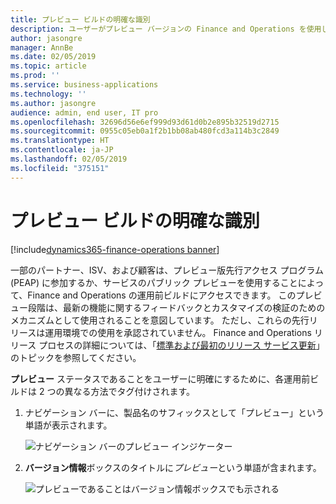 ```yaml
---
title: プレビュー ビルドの明確な識別
description: ユーザーがプレビュー バージョンの Finance and Operations を使用しているときにそれを認識していることを確認します。
author: jasongre
manager: AnnBe
ms.date: 02/05/2019
ms.topic: article
ms.prod: ''
ms.service: business-applications
ms.technology: ''
ms.author: jasongre
audience: admin, end user, IT pro
ms.openlocfilehash: 32696d56e6ef999d93d61d0b2e895b32519d2715
ms.sourcegitcommit: 0955c05eb0a1f2b1bb08ab480fcd3a114b3c2849
ms.translationtype: HT
ms.contentlocale: ja-JP
ms.lasthandoff: 02/05/2019
ms.locfileid: "375151"
---
```

# <a name="clear-identification-of-preview-builds"></a>プレビュー ビルドの明確な識別

[!include[dynamics365-finance-operations banner](../includes/dynamics365-finance-operations.md)]

一部のパートナー、ISV、および顧客は、プレビュー版先行アクセス プログラム (PEAP) に参加するか、サービスのパブリック プレビューを使用することによって、Finance and Operations の運用前ビルドにアクセスできます。 このプレビュー段階は、最新の機能に関するフィードバックとカスタマイズの検証のためのメカニズムとして使用されることを意図しています。 ただし、これらの先行リリースは運用環境での使用を承認されていません。 Finance and Operations リリース プロセスの詳細については、「[標準および最初のリリース サービス更新](https://docs.microsoft.com/dynamics365/unified-operations/fin-and-ops/get-started/public-preview-releases)」のトピックを参照してください。  

**プレビュー** ステータスであることをユーザーに明確にするために、各運用前ビルドは 2 つの異なる方法でタグ付けされます。 

1.  ナビゲーション バーに、製品名のサフィックスとして「プレビュー」という単語が表示されます。  

    ![ナビゲーション バーのプレビュー インジケーター](media/previewCallout.png  "ナビゲーション バーのプレビュー インジケーター")  

2.  **バージョン情報**ボックスのタイトルに*プレビュー*という単語が含まれます。 

    ![プレビューであることはバージョン情報ボックスでも示される](media/previewAboutBox.png  "プレビューであることはバージョン情報ボックスでも示される")

